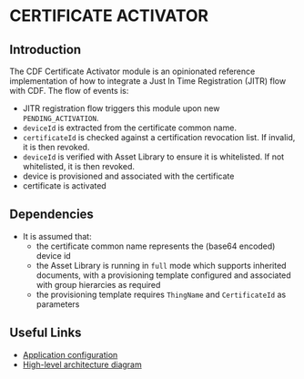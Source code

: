 # CERTIFICATE ACTIVATOR

## Introduction

The CDF Certificate Activator module is an opinionated reference implementation of how to integrate a Just In Time Registration (JITR) flow with CDF. The flow of events is:

- JITR registration flow triggers this module upon new `PENDING_ACTIVATION`.
- `deviceId` is extracted from the certificate common name.
- `certificateId` is checked against a certification revocation list. If invalid, it is then revoked.
- `deviceId` is verified with Asset Library to ensure it is whitelisted. If not whitelisted, it is then revoked.
- device is provisioned and associated with the certificate
- certificate is activated

## Dependencies

- It is assumed that:
  - the certificate common name represents the (base64 encoded) device id
  - the Asset Library is running in `full` mode which supports inherited documents, with a provisioning template configured and associated with group hierarcies as required
  - the provisioning template requires `ThingName` and `CertificateId` as parameters

## Useful Links

- [Application configuration](docs/configuration.md)
- [High-level architecture diagram](docs/images/certificateactivator-hla.png)
